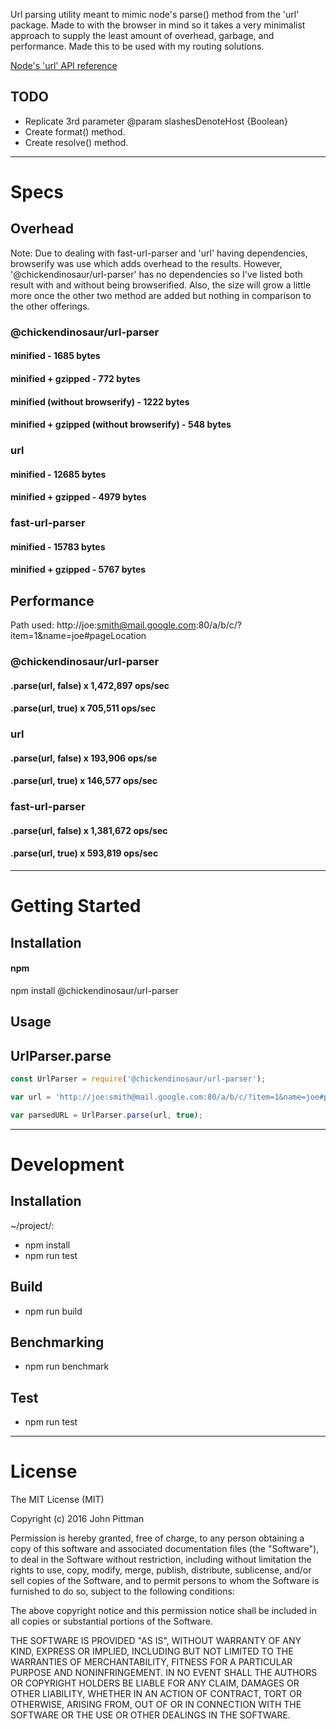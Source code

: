Url parsing utility meant to mimic node's parse() method from the 'url' package. Made to with the browser in mind so it takes a very minimalist approach to supply the least amount of overhead, garbage, and performance. Made this to be used with my routing solutions.  

[Node's 'url' API reference](https://nodejs.org/docs/latest/api/url.html)

## TODO  

* Replicate 3rd parameter @param slashesDenoteHost {Boolean}
* Create format() method.
* Create resolve() method.

---  

# Specs  

## Overhead  

Note: Due to dealing with fast-url-parser and 'url' having dependencies, browserify was use which adds overhead to the results. However, '@chickendinosaur/url-parser' has no dependencies so I've listed both result with and without being browserified. Also, the size will grow a little more once the other two method are added but nothing in comparison to the other offerings.

### @chickendinosaur/url-parser  
#### minified - 1685 bytes  
#### minified + gzipped - 772 bytes  
#### minified (without browserify) - 1222 bytes  
#### minified + gzipped (without browserify) - 548 bytes  

### url  
#### minified - 12685 bytes  
#### minified + gzipped - 4979 bytes  

### fast-url-parser  
#### minified - 15783 bytes  
#### minified + gzipped - 5767 bytes  

## Performance  

Path used: http://joe:smith@mail.google.com:80/a/b/c/?item=1&name=joe#pageLocation

### @chickendinosaur/url-parser  
#### .parse(url, false) x 1,472,897 ops/sec  
#### .parse(url, true) x 705,511 ops/sec  

### url  
#### .parse(url, false) x 193,906 ops/se  
#### .parse(url, true) x 146,577 ops/sec  

### fast-url-parser  
#### .parse(url, false) x 1,381,672 ops/sec  
#### .parse(url, true) x 593,819 ops/sec  

---  

# Getting Started  

## Installation

#### npm  

npm install @chickendinosaur/url-parser

## Usage

## UrlParser.parse
```javascript
const UrlParser = require('@chickendinosaur/url-parser');

var url = 'http://joe:smith@mail.google.com:80/a/b/c/?item=1&name=joe#pageLocation';

var parsedURL = UrlParser.parse(url, true);
```
---  

# Development  

## Installation  

~/project/:

* npm install
* npm run test

## Build  

* npm run build

## Benchmarking  

* npm run benchmark

## Test  

* npm run test

---  

# License  

The MIT License (MIT)

Copyright (c) 2016 John Pittman

Permission is hereby granted, free of charge, to any person obtaining a copy
of this software and associated documentation files (the "Software"), to deal
in the Software without restriction, including without limitation the rights
to use, copy, modify, merge, publish, distribute, sublicense, and/or sell
copies of the Software, and to permit persons to whom the Software is
furnished to do so, subject to the following conditions:

The above copyright notice and this permission notice shall be included in all
copies or substantial portions of the Software.

THE SOFTWARE IS PROVIDED "AS IS", WITHOUT WARRANTY OF ANY KIND, EXPRESS OR
IMPLIED, INCLUDING BUT NOT LIMITED TO THE WARRANTIES OF MERCHANTABILITY,
FITNESS FOR A PARTICULAR PURPOSE AND NONINFRINGEMENT. IN NO EVENT SHALL THE
AUTHORS OR COPYRIGHT HOLDERS BE LIABLE FOR ANY CLAIM, DAMAGES OR OTHER
LIABILITY, WHETHER IN AN ACTION OF CONTRACT, TORT OR OTHERWISE, ARISING FROM,
OUT OF OR IN CONNECTION WITH THE SOFTWARE OR THE USE OR OTHER DEALINGS IN THE
SOFTWARE.

